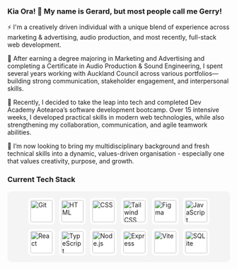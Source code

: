 ### Kia Ora! 👋 My name is Gerard, but most people call me Gerry! 

⚡ I'm a creatively driven individual with a unique blend of experience across marketing & advertising, audio production, and most recently, full-stack web development. 

🔭 After earning a degree majoring in Marketing and Advertising and completing a Certificate in Audio Production & Sound Engineering, I spent several years working with Auckland Council across various portfolios—building strong communication, stakeholder engagement, and interpersonal skills.

🌱 Recently, I decided to take the leap into tech and completed Dev Academy Aotearoa’s software development bootcamp. Over 15 intensive weeks, I developed practical skills in modern web technologies, while also strengthening my collaboration, communication, and agile teamwork abilities.

👯 I’m now looking to bring my multidisciplinary background and fresh technical skills into a dynamic, values-driven organisation - especially one that values creativity, purpose, and growth. 

### Current Tech Stack

<div style="display: flex; flex-wrap: wrap; gap: 10px; background-color: #f4f4f4; padding: 15px; border-radius: 10px; justify-content: center;">

  <img width="50" style="background: white; padding: 5px; border-radius: 8px;" src="https://raw.githubusercontent.com/marwin1991/profile-technology-icons/refs/heads/main/icons/git.png" alt="Git" title="Git"/>
  <img width="50" style="background: white; padding: 5px; border-radius: 8px;" src="https://raw.githubusercontent.com/marwin1991/profile-technology-icons/refs/heads/main/icons/html.png" alt="HTML" title="HTML"/>
  <img width="50" style="background: white; padding: 5px; border-radius: 8px;" src="https://raw.githubusercontent.com/marwin1991/profile-technology-icons/refs/heads/main/icons/css.png" alt="CSS" title="CSS"/>
  <img width="50" style="background: white; padding: 5px; border-radius: 8px;" src="https://raw.githubusercontent.com/marwin1991/profile-technology-icons/refs/heads/main/icons/tailwind_css.png" alt="Tailwind CSS" title="Tailwind CSS"/>
  <img width="50" style="background: white; padding: 5px; border-radius: 8px;" src="https://raw.githubusercontent.com/marwin1991/profile-technology-icons/refs/heads/main/icons/figma.png" alt="Figma" title="Figma"/>
  <img width="50" style="background: white; padding: 5px; border-radius: 8px;" src="https://raw.githubusercontent.com/marwin1991/profile-technology-icons/refs/heads/main/icons/javascript.png" alt="JavaScript" title="JavaScript"/>
  <img width="50" style="background: white; padding: 5px; border-radius: 8px;" src="https://raw.githubusercontent.com/marwin1991/profile-technology-icons/refs/heads/main/icons/react.png" alt="React" title="React"/>
  <img width="50" style="background: white; padding: 5px; border-radius: 8px;" src="https://raw.githubusercontent.com/marwin1991/profile-technology-icons/refs/heads/main/icons/typescript.png" alt="TypeScript" title="TypeScript"/>
  <img width="50" style="background: white; padding: 5px; border-radius: 8px;" src="https://raw.githubusercontent.com/marwin1991/profile-technology-icons/refs/heads/main/icons/node_js.png" alt="Node.js" title="Node.js"/>
  <img width="50" style="background: white; padding: 5px; border-radius: 8px;" src="https://raw.githubusercontent.com/marwin1991/profile-technology-icons/refs/heads/main/icons/express.png" alt="Express" title="Express"/>
  <img width="50" style="background: white; padding: 5px; border-radius: 8px;" src="https://raw.githubusercontent.com/marwin1991/profile-technology-icons/refs/heads/main/icons/vite.png" alt="Vite" title="Vite"/>
  <img width="50" style="background: white; padding: 5px; border-radius: 8px;" src="https://raw.githubusercontent.com/marwin1991/profile-technology-icons/refs/heads/main/icons/sqlite.png" alt="SQLite" title="SQLite"/>

</div>
